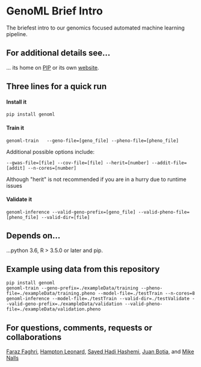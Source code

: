 # GenoML Brief Intro
The briefest intro to our genomics focused automated machine learning pipeline.

## For additional details see...
... its home on [PIP](https://pypi.org/project/genoml/) or its own [website](https://genoml.github.io).

## Three lines for a quick run
#### Install it
```
pip install genoml
```

#### Train it
```
genoml-train   --geno-file=[geno_file] --pheno-file=[pheno_file] 
```
Additional possible options include: 
```
--gwas-file=[file] --cov-file=[file] --herit=[number] --addit-file=[addit] --n-cores=[number]
```
Although "herit" is not recommended if you are in a hurry due to runtime issues

#### Validate it
```
genoml-inference --valid-geno-prefix=[geno_file] --valid-pheno-file=[pheno_file] --valid-dir=[file]
```

## Depends on...
...python 3.6, R > 3.5.0 or later and pip.

## Example using data from this repository
```
pip install genoml
genoml-train --geno-prefix=./exampleData/training --pheno-file=./exampleData/training.pheno --model-file=./testTrain --n-cores=8
genoml-inference --model-file=./testTrain --valid-dir=./testValidate --valid-geno-prefix=./exampleData/validation --valid-pheno-file=./exampleData/validation.pheno
```

## For questions, comments, requests or collaborations
[Faraz Faghri](faraz.faghri@gmail.com), [Hampton Leonard](hampton.leonard@nih.gov), [Sayed Hadi Hashemi](sayedhadihashemi@gmail.com), [Juan Botia](juanbotiablaya@gmail.com), and [Mike Nalls](mike@datatecnica.com)
